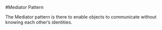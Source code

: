 #Mediator Pattern

The Mediator pattern is there to enable objects to communicate without knowing
each other’s identities.
